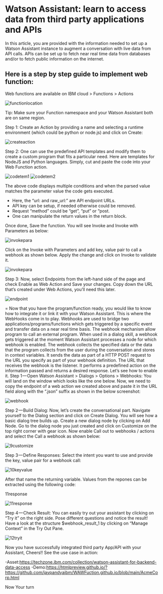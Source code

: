 # Watson Assistant: learn to access data from third party applications and APIs

In this article, you are provided with the information needed to set up a Watson Assistant instance to augment a conversation with live data from API calls. APIs can be set up to fetch near real time data from databases and/or to fetch public information on the internet.

## Here is a step by step guide to implement web function:

Web functions are available on IBM cloud > Functions > Actions

![functionlocation](https://github.com/jaypandyaibm/WAWFuction.github.io/blob/main/images/1function.png?raw=true)

Tip: Make sure your Function namespace and your Watson Assistant both are on same region.

Step 1: Create an Action by providing a name and selecting a runtime environment (which could be python or node.js) and click on Create:

![createaction](./images/2CreateAction.png)
 
Step 2: One can use the predefined API templates and modify them to create a custom program that fits a particular need. Here are templates for NodeJS and Python languages.  Simply, cut and paste the code into your Web Function action. 

![codetem1](./images/3codetemp.png)
![codetem2](./images/4codetemp.png)

The above code displays multiple conditions and when the parsed value matches the parameter value the code gets executed. 
- Here, the “url: and raw_url:” are API endpoint URLs. 
- API key can be setup, if needed otherwise could be removed. 
- Request “method” could be “get”, “put” or “post. 
- One can manipulate the return values in the return block.

Once done, Save the function. You will see Invoke and Invoke with Parameters as below:

![invokepara](./images/5invokepara.png)

Click on the Invoke with Parameters and add key, value pair to call a webhook as shown below. Apply the change and click on Invoke to validate it.

![invokepara](./images/6invokepara.png)

Step 3: Now, select Endpoints from the left-hand side of the page and check Enable as Web Action and Save your changes.
Copy down the URL that’s created under Web Actions, you’ll need this later.

![endpoint](./images/7endpoint.png)



=
Now that you have the program/function ready, you would like to know how to integrate it or link it with your Watson Assistant. This is where the WebHooks come in to play.
Webhooks are used to bridge two applications/programs/functions which gets triggered by a specific event and transfer data on a near real time basis.
The webhook mechanism allow program to call an external program. When used in a dialog skill, a webhook gets triggered at the moment Watson Assistant processes a node for which webhook is enabled. The webhook collects the specified data or the data that the program collects from the user during the conversation and stores in context variables. It sends the data as part of a HTTP POST request to the URL you specify as part of your webhook definition. The URL that receives the webhook is the listener. It performs a predefined action on the information passed and returns a desired response.
Let’s see how to enable it.
Step 1 — Open Watson Assistant > Dialogs > Options > Webhooks:
You will land on the window which looks like the one below. Now, we need to copy the endpoint of a web action we created above and paste it in the URL field along with the “.json” suffix as shown in the below screenshot:

![webhook](./images/8webhook.png)


Step 2 — Build Dialog:
Now, let’s create the conversational part. Navigate yourself to the Dialog section and click on Create Dialog. You will see how a basic dialog tree builds up. Create a new dialog node by clicking on Add Node.
Go to the dialog node you just created and click on Customize on the top right corner with gear icon. Now enable Call out to webhooks / actions and select the Call a webhook as shown below: 

![9customize](./images/9customize.png)

Step 3 — Define Responses: 
 Select the intent you want to use and provide the key, value pair for a webhook call: 

![10keyvalue](./images/10keyvalue.png)
 
After that name the returning variable. 
Values from the repones can be extracted using the following code:
<? $webhook_result_1.extract.data.count  ?>
11response

![11response](./images/11response.png)

Step 4 — Check Result:
You can easily try out your assistant by clicking on “Try it” on the right side. Pose different questions and notice the result! Have a look at the structure $webhook_result_1 by clicking on “Manage Context” in the Try Out Pane.

![12tryit](./images/12tryit.png)
 

Now you have successfully integrated third party App/API with your Assistant, Cheers!!
See the use case in action:

-Asset:https://techzone.ibm.com/collection/watson-assistant-for-backend-data-access
-Demo:https://htmlpreview.github.io/?https://github.com/jaypandyaibm/WAWFuction.github.io/blob/main/AcmeCorp.html

Now Your turn 

